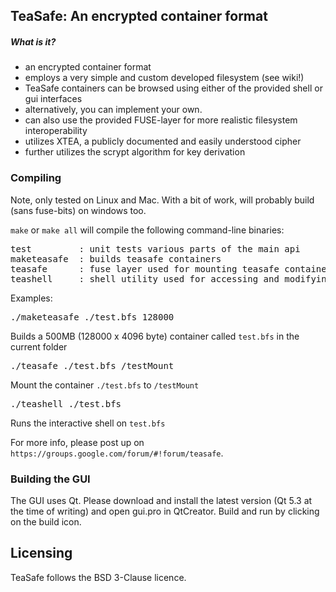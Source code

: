TeaSafe: An encrypted container format
--------------------------------------

##### What is it?

- an encrypted container format
- employs a very simple and custom developed filesystem (see wiki!)
- TeaSafe containers can be browsed using either of the provided shell or gui interfaces
- alternatively, you can implement your own. 
- can also use the provided FUSE-layer for more realistic filesystem interoperability
- utilizes XTEA, a publicly documented and easily understood cipher
- further utilizes the scrypt algorithm for key derivation

### Compiling

Note, only tested on Linux and Mac. With a bit of work, will probably build (sans fuse-bits) on windows
too.

`make` or `make all` will compile the following command-line binaries:

<pre>
test         : unit tests various parts of the main api
maketeasafe  : builds teasafe containers
teasafe      : fuse layer used for mounting teasafe containers
teashell     : shell utility used for accessing and modifying teasafe containers
</pre>

Examples:

<pre>
./maketeasafe ./test.bfs 128000
</pre>

Builds a 500MB (128000 x 4096 byte) container called `test.bfs` in the current folder

<pre>
./teasafe ./test.bfs /testMount
</pre>

Mount the container `./test.bfs` to `/testMount`

<pre>
./teashell ./test.bfs
</pre>

Runs the interactive shell on `test.bfs`

For more info, please post up on `https://groups.google.com/forum/#!forum/teasafe`.

### Building the GUI

The GUI uses Qt. Please download and install the latest version (Qt 5.3 at the time
of writing) and open gui.pro in QtCreator. Build and run by clicking on the build icon.

Licensing
---------

TeaSafe follows the BSD 3-Clause licence. 



